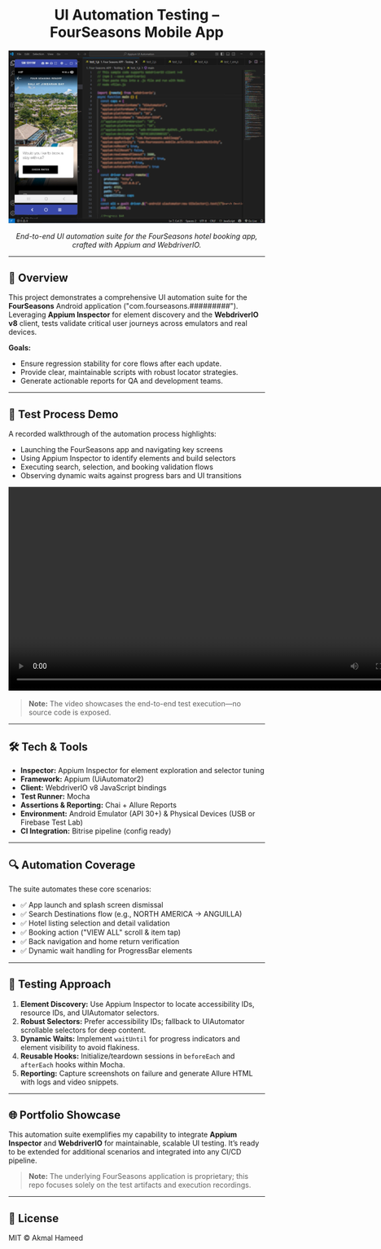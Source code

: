 <div style="text-align: center;">
  <h1>UI Automation Testing – FourSeasons Mobile App</h1>
</div>

<div align="center">
  <img src="./screenshots/fourseasons_banner.png" alt="Fourseasons Banner" width="600" />
  <p><em>End-to-end UI automation suite for the FourSeasons hotel booking app, crafted with Appium and WebdriverIO.</em></p>
</div>

---

## 📖 Overview

This project demonstrates a comprehensive UI automation suite for the **FourSeasons** Android application ("com.fourseasons.#########"). Leveraging **Appium Inspector** for element discovery and the **WebdriverIO v8** client, tests validate critical user journeys across emulators and real devices.

**Goals:**

* Ensure regression stability for core flows after each update.
* Provide clear, maintainable scripts with robust locator strategies.
* Generate actionable reports for QA and development teams.

---

## 🎥 Test Process Demo

A recorded walkthrough of the automation process highlights:

* Launching the FourSeasons app and navigating key screens
* Using Appium Inspector to identify elements and build selectors
* Executing search, selection, and booking validation flows
* Observing dynamic waits against progress bars and UI transitions

<div align="center">
  <video width="800" controls>
    <source src="./videos/fourseasons_test_process.mp4" type="video/mp4">
    Your browser does not support the video tag.
  </video>
</div>

> **Note:** The video showcases the end-to-end test execution—no source code is exposed.

---

## 🛠️ Tech & Tools

* **Inspector:** Appium Inspector for element exploration and selector tuning
* **Framework:** Appium (UiAutomator2)
* **Client:** WebdriverIO v8 JavaScript bindings
* **Test Runner:** Mocha
* **Assertions & Reporting:** Chai + Allure Reports
* **Environment:** Android Emulator (API 30+) & Physical Devices (USB or Firebase Test Lab)
* **CI Integration:** Bitrise pipeline (config ready)

---

## 🔍 Automation Coverage

The suite automates these core scenarios:

* ✅ App launch and splash screen dismissal
* ✅ Search Destinations flow (e.g., NORTH AMERICA → ANGUILLA)
* ✅ Hotel listing selection and detail validation
* ✅ Booking action ("VIEW ALL" scroll & item tap)
* ✅ Back navigation and home return verification
* ✅ Dynamic wait handling for ProgressBar elements

---

## 🧩 Testing Approach

1. **Element Discovery:** Use Appium Inspector to locate accessibility IDs, resource IDs, and UIAutomator selectors.
2. **Robust Selectors:** Prefer accessibility IDs; fallback to UIAutomator scrollable selectors for deep content.
3. **Dynamic Waits:** Implement `waitUntil` for progress indicators and element visibility to avoid flakiness.
4. **Reusable Hooks:** Initialize/teardown sessions in `beforeEach` and `afterEach` hooks within Mocha.
5. **Reporting:** Capture screenshots on failure and generate Allure HTML with logs and video snippets.

---

## 🌐 Portfolio Showcase

This automation suite exemplifies my capability to integrate **Appium Inspector** and **WebdriverIO** for maintainable, scalable UI testing. It’s ready to be extended for additional scenarios and integrated into any CI/CD pipeline.

> **Note:** The underlying FourSeasons application is proprietary; this repo focuses solely on the test artifacts and execution recordings.

---

## 📝 License

MIT © Akmal Hameed
